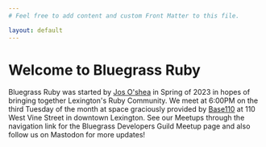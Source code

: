 ```yaml
---
# Feel free to add content and custom Front Matter to this file.

layout: default
---
```


# Welcome to Bluegrass Ruby

Bluegrass Ruby was started by [Jos O'shea](https://ruby.social/@whatnotery) in Spring of 2023 in hopes of bringing together Lexington's Ruby Community. We meet at 6:00PM on the third Tuesday of the month at space graciously provided by [Base110](https://www.basehere.com/base110) at 110 West Vine Street in downtown Lexington. See our Meetups through the navigation link for the Bluegrass Developers Guild Meetup page and also follow us on Mastodon for more updates! 
